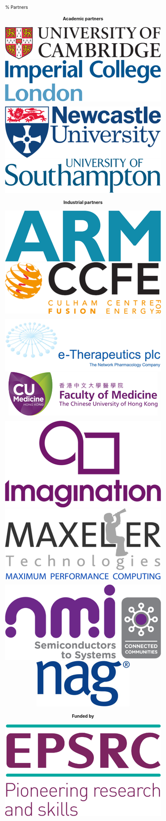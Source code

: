 % Partners

<div class="partners">
<center>

#### Academic partners

[![University of Cambridge][cambridge_logo]](https://www.cam.ac.uk/) [![Imperial College London][icl_logo]](https://www.imperial.ac.uk/)

[![Newcastle University][newcastle_logo]](http://ncl.ac.uk/) [![University of Southampton][southampton_logo]](https://www.southampton.ac.uk/)

<!-- TODO: switch to SVG logos, erase JPG's from git history -->
#### Industrial partners

[![ARM][arm_logo]](https://www.arm.com/) [![Culham Centre for Fusion Energy][ccfe_logo]](http://www.ccfe.ac.uk/)

[![e-Therapeutics][etx_logo]](http://www.etherapeutics.co.uk/) [![The Chinese University of Hong Kong][cuhk_logo]](http://www.med.cuhk.edu.hk/)

[![Imagination Technologies][img_logo]](https://imgtec.com/) [![Maxeler Technologies][maxeler_logo]](http://www.maxeler.com/)

[![National Microelectronics Institute][nmi_logo]](https://nmi.org.uk) [![Numerical Algorithms Group][nag_logo]](https://www.nag.co.uk/)

#### Funded by

<!-- TODO: reduce size of EPSRC logo -->

[![EPSRC][epsrc_logo]](https://www.epsrc.ac.uk/)

</center>
</div>

[cambridge_logo]: ../img/University_of_Cambridge_logo.svg
[icl_logo]: ../img/Imperial_College_London_Logo.svg
[newcastle_logo]: ../img/Newcastle_University_Logo.svg
[southampton_logo]: ../img/University_of_Southampton_Logo.svg
[arm_logo]: ../img/ARM_Logo.svg
[ccfe_logo]: ../img/CCFE_Logo.jpg
[etx_logo]: ../img/ETX_Logo.jpg
[cuhk_logo]: ../img/CUHK_Logo.svg
[img_logo]: ../img/IMG_Logo.jpg
[maxeler_logo]: ../img/Maxeler_Logo.png
[nag_logo]: ../img/NAG_Logo.jpg
[nmi_logo]: ../img/NMI_Logo.png
[epsrc_logo]: ../img/EPSRC_Logo.svg
